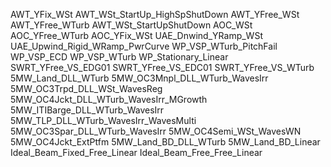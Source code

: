 AWT_YFix_WSt
AWT_WSt_StartUp_HighSpShutDown
AWT_YFree_WSt
AWT_YFree_WTurb
AWT_WSt_StartUpShutDown
AOC_WSt
AOC_YFree_WTurb
AOC_YFix_WSt
UAE_Dnwind_YRamp_WSt
UAE_Upwind_Rigid_WRamp_PwrCurve
WP_VSP_WTurb_PitchFail
WP_VSP_ECD
WP_VSP_WTurb
WP_Stationary_Linear
SWRT_YFree_VS_EDG01
SWRT_YFree_VS_EDC01
SWRT_YFree_VS_WTurb
5MW_Land_DLL_WTurb
5MW_OC3Mnpl_DLL_WTurb_WavesIrr
5MW_OC3Trpd_DLL_WSt_WavesReg
5MW_OC4Jckt_DLL_WTurb_WavesIrr_MGrowth
5MW_ITIBarge_DLL_WTurb_WavesIrr
5MW_TLP_DLL_WTurb_WavesIrr_WavesMulti
5MW_OC3Spar_DLL_WTurb_WavesIrr
5MW_OC4Semi_WSt_WavesWN
5MW_OC4Jckt_ExtPtfm
5MW_Land_BD_DLL_WTurb
5MW_Land_BD_Linear
Ideal_Beam_Fixed_Free_Linear
Ideal_Beam_Free_Free_Linear
